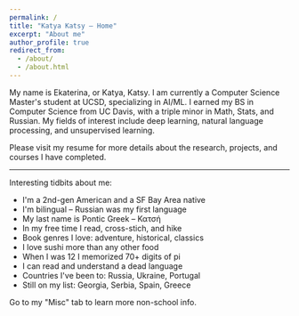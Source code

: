```yaml
---
permalink: /
title: "Katya Katsy – Home"
excerpt: "About me"
author_profile: true
redirect_from:
  - /about/
  - /about.html
---
```


My name is Ekaterina, or Katya, Katsy. I am currently a Computer Science Master's student at UCSD, specializing in AI/ML. I earned my BS in Computer Science from UC Davis, with a triple minor in Math, Stats, and Russian. My fields of interest include deep learning, natural language processing, and unsupervised learning.

Please visit my resume for more details about the research, projects, and courses I have completed.

---

Interesting tidbits about me:
- I'm a 2nd-gen American and a SF Bay Area native
- I'm bilingual – Russian was my first language
- My last name is Pontic Greek – Κατσή
- In my free time I read, cross-stich, and hike
- Book genres I love: adventure, historical, classics
- I love sushi more than any other food
- When I was 12 I memorized 70+ digits of pi
- I can read and understand a dead language
- Countries I've been to: Russia, Ukraine, Portugal
- Still on my list: Georgia, Serbia, Spain, Greece

Go to my "Misc" tab to learn more non-school info.
